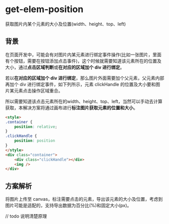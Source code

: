 # get-elem-position
获取图片内某个元素的大小及位置(width、height、top、left)

## 背景
在页面开发中，可能会有对图片内某元素进行绑定事件操作(比如一张图片，里面有个按钮，需要在按钮添加点击事件)，这个时候就需要知道该元素所在的位置及大小，通过**点击区域判断**或**在对应的区域加个 div 进行绑定**。

若以**在对应的区域加个 div 进行绑定**，那么图片外面需要加个父元素，父元素内部再加个 div 进行绑定事件，如下列所示，元素 clickHandle 的位置及大小要和图片某元素点击操作区域重合。

所以需要知道该点击元素所在的width、height、top、left，当然可以手动去计算获取，本解决方案将通过画布进行**标注图片获取元素的位置和大小**。

```html
<style>
.container {
	position: relative;
}
.clickHandle {
	position: position
}
</style>
<div class="container">
	<div class="clickHandle"></div>
	<img />
</div>
```
## 方案解析
将图片上传至 canvas，标注需要点击的元素，导出该元素的大小及位置，考虑到图片可能是适配的，支持导出数据为百分比(%)和固定大小(px)。

// todo 说明清楚原理
